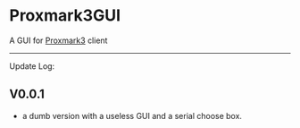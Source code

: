 # Proxmark3GUI
A GUI for [Proxmark3](https://github.com/Proxmark/proxmark3) client

***

Update Log:

## V0.0.1
+ a dumb version with a useless GUI and a serial choose box.